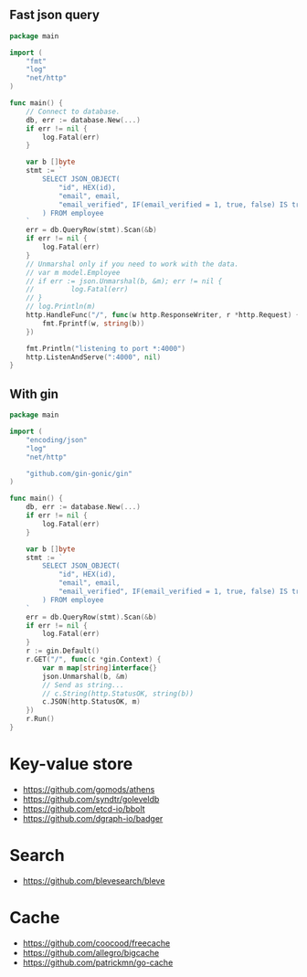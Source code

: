 ## Fast json query

```go
package main

import (
	"fmt"
	"log"
	"net/http"
)

func main() {
	// Connect to database.
	db, err := database.New(...)
	if err != nil {
		log.Fatal(err)
	}

	var b []byte
	stmt := `
		SELECT JSON_OBJECT(
			"id", HEX(id),
			"email", email,
			"email_verified", IF(email_verified = 1, true, false) IS true
		) FROM employee
	`
	err = db.QueryRow(stmt).Scan(&b)
	if err != nil {
		log.Fatal(err)
	}
	// Unmarshal only if you need to work with the data.
	// var m model.Employee
	// if err := json.Unmarshal(b, &m); err != nil {
	//         log.Fatal(err)
	// }
	// log.Println(m)
	http.HandleFunc("/", func(w http.ResponseWriter, r *http.Request) {
		fmt.Fprintf(w, string(b))
	})

	fmt.Println("listening to port *:4000")
	http.ListenAndServe(":4000", nil)
}
```

## With gin

```go
package main

import (
	"encoding/json"
	"log"
	"net/http"

	"github.com/gin-gonic/gin"
)

func main() {
	db, err := database.New(...)
	if err != nil {
		log.Fatal(err)
	}

	var b []byte
	stmt := `
		SELECT JSON_OBJECT(
			"id", HEX(id),
			"email", email,
			"email_verified", IF(email_verified = 1, true, false) IS true
		) FROM employee
	`
	err = db.QueryRow(stmt).Scan(&b)
	if err != nil {
		log.Fatal(err)
	}
	r := gin.Default()
	r.GET("/", func(c *gin.Context) {
		var m map[string]interface{}
		json.Unmarshal(b, &m)
		// Send as string...
		// c.String(http.StatusOK, string(b))
		c.JSON(http.StatusOK, m)
	})
	r.Run()
}
```

# Key-value store

- https://github.com/gomods/athens
- https://github.com/syndtr/goleveldb
- https://github.com/etcd-io/bbolt
- https://github.com/dgraph-io/badger

# Search

- https://github.com/blevesearch/bleve

# Cache

- https://github.com/coocood/freecache
- https://github.com/allegro/bigcache
- https://github.com/patrickmn/go-cache
